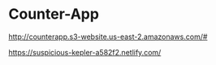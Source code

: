 # Counter-App

http://counterapp.s3-website.us-east-2.amazonaws.com/#

https://suspicious-kepler-a582f2.netlify.com/
